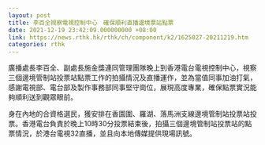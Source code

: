 ```yaml
---
layout: post
title: 李百全視察電視控制中心　確保順利直播邊境票站點票
date: 2021-12-19 23:42:09.000000000 +08:00
link: https://news.rthk.hk/rthk/ch/component/k2/1625027-20211219.htm
categories: rthk
---
```


廣播處長李百全、副處長施金獎連同管理團隊晚上到香港電台電視控制中心，視察三個邊境管制站投票站點票工作的拍攝情況及直播運作，並為當值同事加油打氣，感謝電視部、電台部及製作事務部同事堅守崗位，展現高度專業，確保點票實況能夠順利送到觀眾眼前。

身在內地的合資格選民，獲安排在香園圍、羅湖、落馬洲支線邊境管制站投票站投票。香港電台負責於晚上10時30分投票結束後，拍攝三個邊境管制站投票站的點票情況，於港台電視32直播，並且向本地傳媒提供現場訊號。
